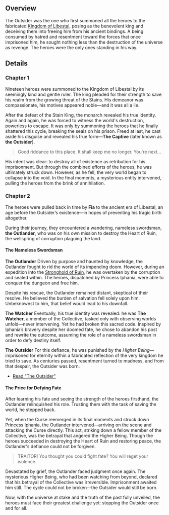 <!-- title: The Outsider -->
<!-- quote: My vengeance is only beginning!  -->
<!-- chapters: 0, 1 -->
<!-- images: (The Libestal King, a guise of the Outsider), (The battle against The Captive), (The Outlander's appearance), (First meeting with the Outlander), (The Outlander's final moments in Chapter 2)  -->
<!-- model: false -->

## Overview

The Outsider was the one who first summoned all the heroes to the fabricated [Kingdom of Libestal](#entry:libestal-ficta-entry), posing as the benevolent king and deceiving them into freeing him from his ancient bindings. A being consumed by hatred and resentment toward the forces that once imprisoned him, he sought nothing less than the destruction of the universe as revenge. The heroes were the only ones standing in his way.

## Details

### Chapter 1

Nineteen heroes were summoned to the Kingdom of Libestal by its seemingly kind and gentle ruler. The king pleaded for their strength to save his realm from the growing threat of the Stains. His demeanor was compassionate, his motives appeared noble—and it was all a lie.

After the defeat of the Stain King, the monarch revealed his true identity. Again and again, he was forced to witness the world's destruction, powerless to escape. It was only by summoning the heroes that he finally shattered this cycle, breaking the seals on his prison. Freed at last, he cast aside his disguise and revealed his true form—**The Captive** (later known as **the Outsider**).

> Good riddance to this place. It shall keep me no longer.
> You're next...

His intent was clear: to destroy all of existence as retribution for his imprisonment. But through the combined efforts of the heroes, he was ultimately struck down. However, as he fell, the very world began to collapse into the void. In the final moments, a mysterious entity intervened, pulling the heroes from the brink of annihilation.

### Chapter 2

The heroes were pulled back in time by **Fia** to the ancient era of Libestal, an age before the Outsider’s existence—in hopes of preventing his tragic birth altogether.

During their journey, they encountered a wandering, nameless swordsman, **the Outlander**, who was on his own mission to destroy the Heart of Ruin, the wellspring of corruption plaguing the land.

#### The Nameless Swordsman

**The Outlander**
Driven by purpose and haunted by knowledge, the Outlander fought to rid the world of its impending doom. However, during an expedition into the [Stronghold of Ruin](#entry:stronghold-of-ruin-entry), he was overtaken by the corruption and sealed within. The heroes, dispatched by Princess Iphania, were able to conquer the dungeon and free him.

Despite his rescue, the Outlander remained distant, skeptical of their resolve. He believed the burden of salvation fell solely upon him. Unbeknownst to him, that belief would lead to his downfall.

**The Watcher**
Eventually, his true identity was revealed: he was **The Watcher**, a member of the Collective, tasked only with observing worlds unfold—never intervening. Yet he had broken this sacred code. Inspired by Iphania’s bravery despite her doomed fate, he chose to abandon his post and rewrite the outcome, assuming the role of a nameless swordsman in order to defy destiny itself.

**The Outsider**
For this defiance, he was punished by the _Higher Being_—imprisoned for eternity within a fabricated reflection of the very kingdom he tried to save. As centuries passed, resentment turned to madness, and from that despair, the Outsider was born.

- [Read "The Outsider"](#text:the-outsider)

#### The Price for Defying Fate

After learning his fate and seeing the strength of the heroes firsthand, the Outlander relinquished his role. Trusting them with the task of saving the world, he stepped back.

Yet, when the Curse reemerged in its final moments and struck down Princess Iphania, the Outlander intervened—arriving on the scene and attacking the Curse directly. This act, striking down a fellow member of the Collective, was the betrayal that angered the Higher Being. Though the heroes succeeded in destroying the Heart of Ruin and restoring peace, the Outlander's defiance could not be forgiven.

> TRAITOR!
> You thought you could fight fate? You will reget your isolence.

Devastated by grief, the Outlander faced judgment once again. The mysterious Higher Being, who had been watching from beyond, declared that his betrayal of the Collective was irreversible. Imprisonment awaited him still. The cycle could not be broken—the Outsider would still be born.

Now, with the universe at stake and the truth of the past fully unveiled, the heroes must face their greatest challenge yet: stopping the Outsider once and for all.
